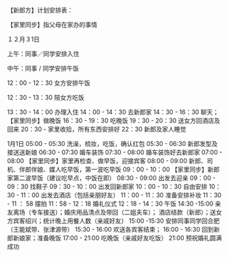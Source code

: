 【新郎方】计划安排表：

【家里同步】指父母在家办的事情

１２月３1日

上午：同事／同学安排入住

中午：同事 / 同学安排午饭

12：00 - 12：30 女方安排午饭

12：30 - 13：30 陪女方吃饭

13：30 - 14：00 办理入住
14：00 - 14：30 去新郎家
14：30 - 16：30 聊天；【家里同步】做晚饭
16：30 - 19：30 吃晚饭
19：30 - 20：30 送女方回酒店及回来
20：30 - 家里收拾，所有东西安排好
22：30 新郎及家人睡觉

1月1日
05:00 - 05:30 洗澡，梳妆，吃饭，确认红包
05:30 - 06:30 新郎发型及接送送新娘
06:30 - 07:30 婚车装饰
07:30 - 08:00 婚车装饰好去新郎家
07:00 - 08:00 【家里同步】家里再检查、做早饭，迎接宾客
08:00 - 09:00 新郎、司机、伴郎伴娘、媒人吃早饭，第一波吃早饭
09：00 - 10：00 【家里同步】新郎家第二波早饭（建议吃早点，中饭在即）
08:30 - 09:00 出发去迎亲
09：00 - 09：30 找鞋子
09：30 - 10：00 出发回新郎家
10：00 - 10：30 自由安排
10：30 - 11：00 出发去酒店（包括亲朋好友）
11：00 - 11：30 准备安排补妆
11：30 - 11 ： 58 摆拍
11：58 - 12：18 婚礼仪式
12：18 - 14：30 午饭
14:30 -15:00 亲友离场（专车接送）；婚庆用品清点及带回（二姐夫车）；
酒店结款（新郎）；送女方宾客绍兴；统计晚上用餐人数（亲戚好友）
15:00 -15:30 安排同事同学回合肥（王能斌带、张津源带）
15:30 - 16:00 欢送各宾客结束；
16:00 - 16:30 回到新郎新娘家；准备晚饭
17:00 - 21:00 吃晚饭（亲戚好友吃饭）
21:00  预祝婚礼圆满成功
